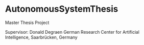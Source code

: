 # AutonomousSystemThesis
Master Thesis Project

Supervisor:
Donald Degraen
German Research Center for Artificial Intelligence, Saarbrücken, Germany
